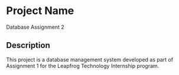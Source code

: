 # Project Name

Database Assignment 2

## Description

This project is a database management system developed as part of Assignment 1 for the Leapfrog Technology Internship program.
